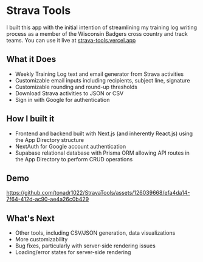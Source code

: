 # Strava Tools
I built this app with the initial intention of streamlining my training log writing process as a member of the Wisconsin Badgers cross country and track teams.
You can use it live at [strava-tools.vercel.app](https://strava-tools.vercel.app/)

## What it Does
- Weekly Training Log text and email generator from Strava activities
- Customizable email inputs including recipients, subject line, signature
- Customizable rounding and round-up thresholds
- Download Strava activities to JSON or CSV
- Sign in with Google for authentication

## How I built it
- Frontend and backend built with Next.js (and inherently React.js) using the App Directory structure
- NextAuth for Google account authentication
- Supabase relational database with Prisma ORM allowing API routes in the App Directory to perform CRUD operations

## Demo
https://github.com/tonadr1022/StravaTools/assets/126039668/efa4da14-7f64-412d-ac90-ae4a26c0b429

## What's Next
- Other tools, including CSV/JSON generation, data visualizations
- More customizability
- Bug fixes, particularly with server-side rendering issues
- Loading/error states for server-side rendering
